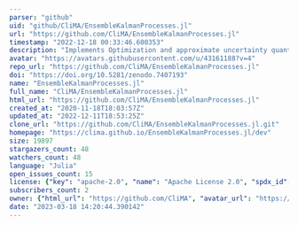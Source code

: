 ```yaml
---
parser: "github"
uid: "github/CliMA/EnsembleKalmanProcesses.jl"
url: "https://github.com/CliMA/EnsembleKalmanProcesses.jl"
timestamp: "2022-12-18 00:33:46.600353"
description: "Implements Optimization and approximate uncertainty quantification algorithms, Ensemble Kalman Inversion, and Ensemble Kalman Processes."
avatar: "https://avatars.githubusercontent.com/u/43161188?v=4"
repo_url: "https://github.com/CliMA/EnsembleKalmanProcesses.jl"
doi: "https://doi.org/10.5281/zenodo.7407193"
name: "EnsembleKalmanProcesses.jl"
full_name: "CliMA/EnsembleKalmanProcesses.jl"
html_url: "https://github.com/CliMA/EnsembleKalmanProcesses.jl"
created_at: "2020-11-18T18:03:57Z"
updated_at: "2022-12-11T18:53:25Z"
clone_url: "https://github.com/CliMA/EnsembleKalmanProcesses.jl.git"
homepage: "https://clima.github.io/EnsembleKalmanProcesses.jl/dev"
size: 19897
stargazers_count: 48
watchers_count: 48
language: "Julia"
open_issues_count: 15
license: {"key": "apache-2.0", "name": "Apache License 2.0", "spdx_id": "Apache-2.0", "url": "https://api.github.com/licenses/apache-2.0", "node_id": "MDc6TGljZW5zZTI="}
subscribers_count: 2
owner: {"html_url": "https://github.com/CliMA", "avatar_url": "https://avatars.githubusercontent.com/u/43161188?v=4", "login": "CliMA", "type": "Organization"}
date: "2023-03-18 14:20:44.390142"
---
```

